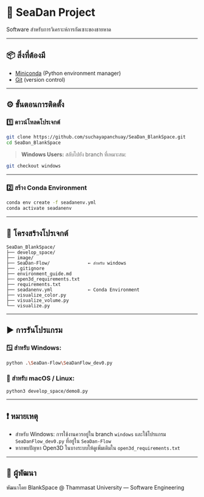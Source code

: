 # 🌊 SeaDan Project

Software สำหรับการวิเคราะห์การกัดเซาะของชายหาด

---

## 📦 สิ่งที่ต้องมี

- [Miniconda](https://www.anaconda.com/download/success) (Python environment manager)
- [Git](https://git-scm.com/downloads) (version control)

---

## ⚙️ ขั้นตอนการติดตั้ง

### 1️⃣ ดาวน์โหลดโปรเจกต์

```bash
git clone https://github.com/suchayapanchuay/SeaDan_BlankSpace.git
cd SeaDan_BlankSpace
```

> **Windows Users:** สลับไปยัง branch ที่เหมาะสม:
```bash
git checkout windows
```

---

### 2️⃣ สร้าง Conda Environment
```bash
conda env create -f seadanenv.yml
conda activate seadanenv
```
---

## 📁 โครงสร้างโปรเจกต์

```plaintext
SeaDan_BlankSpace/
├── develop_space/
├── image/
├── SeaDan-Flow/              ← สำหรับ windows
├── .gitignore
├── environment_guide.md
├── open3d_requirements.txt
├── requirements.txt
├── seadanenv.yml             ← Conda Environment
├── visualize_color.py
├── visualize_volume.py
└── visualize.py
```

---
## ▶️ การรันโปรแกรม
### 🪟 สำหรับ Windows:
```bash
python .\SeaDan-Flow\SeaDanFlow_dev0.py
```

### 🍎 สำหรับ macOS / Linux:
```
python3 develop_space/demo8.py
```

---

## ❗ หมายเหตุ

- สำหรับ Windows: การใช้งานควรอยู่ใน branch `windows` และใช้โปรแกรม `SeaDanFlow_dev0.py` ที่อยู่ใน `SeaDan-Flow`
- หากพบปัญหา Open3D ในบางระบบให้ดูเพิ่มเติมใน `open3d_requirements.txt`

---

## 🤝 ผู้พัฒนา

พัฒนาโดย BlankSpace @ Thammasat University — Software Engineering
